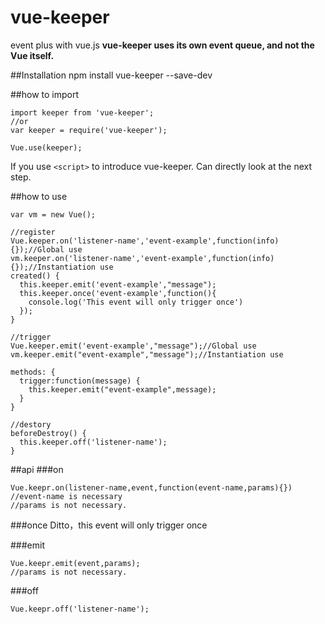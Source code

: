 # vue-keeper
event plus with vue.js
**vue-keeper uses its own event queue, and not the Vue itself.** 

##Installation 
npm install vue-keeper --save-dev

##how to import
```
import keeper from 'vue-keeper';
//or
var keeper = require('vue-keeper');

Vue.use(keeper);
```
If you use `<script>` to introduce vue-keeper. Can directly look at the next step.

##how to use
```
var vm = new Vue();

//register
Vue.keeper.on('listener-name','event-example',function(info){});//Global use
vm.keeper.on('listener-name','event-example',function(info){});//Instantiation use
created() {
  this.keeper.emit('event-example',"message");
  this.keeper.once('event-example',function(){
    console.log('This event will only trigger once')
  });
}

//trigger
Vue.keeper.emit('event-example',"message");//Global use
vm.keeper.emit("event-example","message");//Instantiation use

methods: {
  trigger:function(message) {
    this.keeper.emit("event-example",message);
  }
}

//destory
beforeDestroy() {
  this.keeper.off('listener-name');
}
```

##api
###on
```
Vue.keepr.on(listener-name,event,function(event-name,params){})
//event-name is necessary
//params is not necessary.
```
###once
Ditto，this event will only trigger once

###emit
```
Vue.keepr.emit(event,params);
//params is not necessary.
```
###off
```
Vue.keepr.off('listener-name');
```
